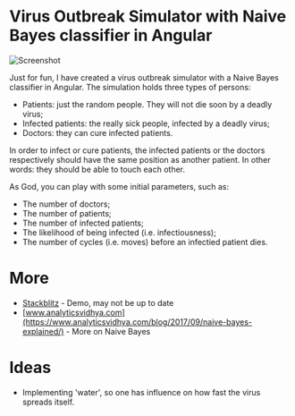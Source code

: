 # Virus Outbreak Simulator with Naive Bayes classifier in Angular

![Screenshot](https://i.imgur.com/VBWCfqE.png)

Just for fun, I have created a virus outbreak simulator with a Naive Bayes classifier in Angular. The simulation holds three types of persons:

  - Patients: just the random people. They will not die soon by a deadly virus;
  - Infected patients: the really sick people, infected by a deadly virus;
  - Doctors: they can cure infected patients.

In order to infect or cure patients, the infected patients or the doctors respectively should have the same position as another patient. In other words: they should be able to touch each other.  

As God, you can play with some initial parameters, such as:
  - The number of doctors;
  - The number of patients;
  - The number of infected patients;
  - The likelihood of being infected (i.e. infectiousness);
  - The number of cycles (i.e. moves) before an infectied patient dies. 
  
# More
- [Stackblitz](https://stackblitz.com/edit/angular-stgen7) - Demo, may not be up to date
- [www.analyticsvidhya.com](https://www.analyticsvidhya.com/blog/2017/09/naive-bayes-explained/) - More on Naive Bayes

# Ideas
- Implementing 'water', so one has influence on how fast the virus spreads itself.
